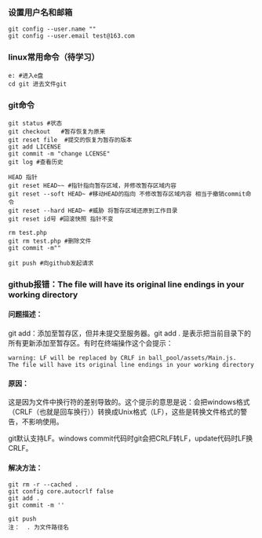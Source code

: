 ### 设置用户名和邮箱
```shell
git config --user.name ""
git config --user.email test@163.com
```
### linux常用命令（待学习）
```shell
e: #进入e盘
cd git 进去文件git
```
### git命令
```shell
git status #状态
git checkout   #暂存恢复为原来
git reset file  #提交的恢复为暂存的版本
git add LICENSE
git commit -m "change LCENSE"
git log #查看历史

HEAD 指针
git reset HEAD~~ #指针指向暂存区域，并修改暂存区域内容
git reset --soft HEAD~ #移动HEAD的指向 不修改暂存区域内容 相当于撤销commit命令
git reset --hard HEAD~ #威胁 将暂存区域还原到工作目录
git reset id号 #回滚快照 指针不变

rm test.php
git rm test.php #删除文件
git commit -m""

git push #向github发起请求
```
### github报错：The file will have its original line endings in your working directory

#### 问题描述：
git add：添加至暂存区，但并未提交至服务器。git add . 是表示把当前目录下的所有更新添加至暂存区。有时在终端操作这个会提示：
```shell
warning: LF will be replaced by CRLF in ball_pool/assets/Main.js.
The file will have its original line endings in your working directory
```

#### 原因：
这是因为文件中换行符的差别导致的。这个提示的意思是说：会把windows格式（CRLF（也就是回车换行））转换成Unix格式（LF），这些是转换文件格式的警告，不影响使用。

git默认支持LF。windows commit代码时git会把CRLF转LF，update代码时LF换CRLF。

#### 解决方法：
```shell
git rm -r --cached .
git config core.autocrlf false
git add .
git commit -m ''
 
git push
注：  . 为文件路径名
```

